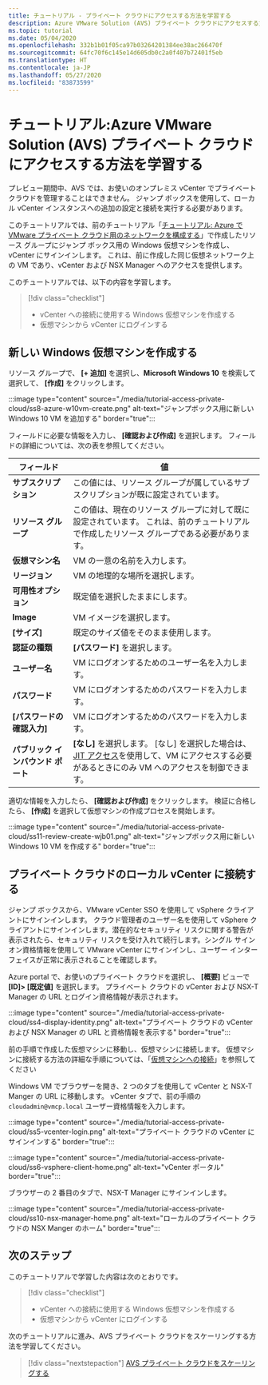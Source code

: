 ```yaml
---
title: チュートリアル - プライベート クラウドにアクセスする方法を学習する
description: Azure VMware Solution (AVS) プライベート クラウドにアクセスする方法を学習する
ms.topic: tutorial
ms.date: 05/04/2020
ms.openlocfilehash: 332b1b01f05ca97b03264201384ee38ac266470f
ms.sourcegitcommit: 64fc70f6c145e14d605db0c2a0f407b72401f5eb
ms.translationtype: HT
ms.contentlocale: ja-JP
ms.lasthandoff: 05/27/2020
ms.locfileid: "83873599"
---
```

# <a name="tutorial-learn-how-to-access-an-azure-vmware-solution-avs-private-cloud"></a>チュートリアル:Azure VMware Solution (AVS) プライベート クラウドにアクセスする方法を学習する

プレビュー期間中、AVS では、お使いのオンプレミス vCenter でプライベート クラウドを管理することはできません。 ジャンプ ボックスを使用して、ローカル vCenter インスタンスへの追加の設定と接続を実行する必要があります。 

このチュートリアルでは、前のチュートリアル「[チュートリアル: Azure で VMware プライベート クラウド用のネットワークを構成する](tutorial-configure-networking.md)」で作成したリソース グループにジャンプ ボックス用の Windows 仮想マシンを作成し、vCenter にサインインします。 これは、前に作成した同じ仮想ネットワーク上の VM であり、vCenter および NSX Manager へのアクセスを提供します。 

このチュートリアルでは、以下の内容を学習します。

> [!div class="checklist"]
> * vCenter への接続に使用する Windows 仮想マシンを作成する
> * 仮想マシンから vCenter にログインする

## <a name="create-a-new-windows-virtual-machine"></a>新しい Windows 仮想マシンを作成する

リソース グループで、 **[+ 追加]** を選択し、**Microsoft Windows 10** を検索して選択して、 **[作成]** をクリックします。

:::image type="content" source="./media/tutorial-access-private-cloud/ss8-azure-w10vm-create.png" alt-text="ジャンプボックス用に新しい Windows 10 VM を追加する" border="true":::

フィールドに必要な情報を入力し、 **[確認および作成]** を選択します。 フィールドの詳細については、次の表を参照してください。

| フィールド | 値 |
| --- | --- |
| **サブスクリプション** | この値には、リソース グループが属しているサブスクリプションが既に設定されています。 |
| **リソース グループ** | この値は、現在のリソース グループに対して既に設定されています。 これは、前のチュートリアルで作成したリソース グループである必要があります。 |
| **仮想マシン名** | VM の一意の名前を入力します。 |
| **リージョン** | VM の地理的な場所を選択します。 |
| **可用性オプション** | 既定値を選択したままにします。 |
| **Image** | VM イメージを選択します。 |
| **[サイズ]** | 既定のサイズ値をそのまま使用します。 |
| **認証の種類**  | **[パスワード]** を選択します。 |
| **ユーザー名** | VM にログオンするためのユーザー名を入力します。 |
| **パスワード** | VM にログオンするためのパスワードを入力します。 |
| **[パスワードの確認入力]** | VM にログオンするためのパスワードを入力します。 |
| **パブリック インバウンド ポート** | **[なし]** を選択します。 [なし] を選択した場合は、[JIT アクセス](../security-center/security-center-just-in-time.md#configure-jit-access-from-an-azure-vms-page-)を使用して、VM にアクセスする必要があるときにのみ VM へのアクセスを制御できます。  |

適切な情報を入力したら、 **[確認および作成]** をクリックします。 検証に合格したら、 **[作成]** を選択して仮想マシンの作成プロセスを開始します。

:::image type="content" source="./media/tutorial-access-private-cloud/ss11-review-create-wjb01.png" alt-text="ジャンプボックス用に新しい Windows 10 VM を作成する" border="true":::

## <a name="connect-to-the-local-vcenter-of-your-private-cloud"></a>プライベート クラウドのローカル vCenter に接続する

ジャンプ ボックスから、VMware vCenter SSO を使用して vSphere クライアントにサインインします。 クラウド管理者のユーザー名を使用して vSphere クライアントにサインインします。潜在的なセキュリティ リスクに関する警告が表示されたら、セキュリティ リスクを受け入れて続行します。シングル サインオン資格情報を使用して VMware vCenter にサインインし、ユーザー インターフェイスが正常に表示されることを確認します。

Azure portal で、お使いのプライベート クラウドを選択し、 **[概要]** ビューで **[ID]> [既定値]** を選択します。 プライベート クラウドの vCenter および NSX-T Manager の URL とログイン資格情報が表示されます。

:::image type="content" source="./media/tutorial-access-private-cloud/ss4-display-identity.png" alt-text="プライベート クラウドの vCenter および NSX Manager の URL と資格情報を表示する" border="true":::

前の手順で作成した仮想マシンに移動し、仮想マシンに接続します。 仮想マシンに接続する方法の詳細な手順については、「[仮想マシンへの接続](../virtual-machines/windows/connect-logon.md#connect-to-the-virtual-machine)」を参照してください

Windows VM でブラウザーを開き、2 つのタブを使用して vCenter と NSX-T Manger の URL に移動します。 vCenter タブで、前の手順の `cloudadmin@vmcp.local` ユーザー資格情報を入力します。

:::image type="content" source="./media/tutorial-access-private-cloud/ss5-vcenter-login.png" alt-text="プライベート クラウドの vCenter にサインインする" border="true":::

:::image type="content" source="./media/tutorial-access-private-cloud/ss6-vsphere-client-home.png" alt-text="vCenter ポータル" border="true":::

ブラウザーの 2 番目のタブで、NSX-T Manager にサインインします。

:::image type="content" source="./media/tutorial-access-private-cloud/ss10-nsx-manager-home.png" alt-text="ローカルのプライベート クラウドの NSX Manger のホーム" border="true":::

## <a name="next-steps"></a>次のステップ

このチュートリアルで学習した内容は次のとおりです。

> [!div class="checklist"]
> * vCenter への接続に使用する Windows 仮想マシンを作成する
> * 仮想マシンから vCenter にログインする

次のチュートリアルに進み、AVS プライベート クラウドをスケーリングする方法を学習してください。

> [!div class="nextstepaction"]
> [AVS プライベート クラウドをスケーリングする](tutorial-scale-private-cloud.md)
